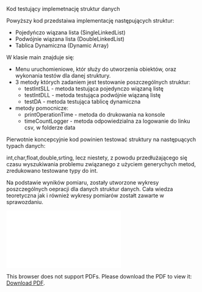 Kod testujący implemetnację struktur danych 

Powyższy kod przedstaiwa implementację następujących struktur:
- Pojedyńczo wiązana lista (SingleLinkedList)
- Podwójnie wiązana lista (DoubleLinkedList)
- Tablica Dynamiczna (Dynamic Array)

W klasie main znajduje się:

- Menu uruchomieniowe, któr służy do utworzenia obiektów, oraz wykonania testów dla danej struktury.
- 3 metody których zadaniem jest testowanie poszczególnych struktur:
    - testIntSLL - metoda testująca pojedynczo wiązaną listę
    - testIntDLL - metoda testująca podwójnie wiązaną listę
    - testDA - metoda testująca tablicę dynamiczna
- metody pomocnicze:
    - printOperationTime - metoda do drukowania na konsole
    - timeCountLogger - metoda odpowiedzialna za logowanie do linku csv, w folderze data

Pierwotnie koncepcyjnie kod powinien testować struktury na następuących typach danych:

 int,char,float,double,srting, lecz niestety, z powodu przedłużającego się czasu wyszukiwania problemu związanego z użyciem generychych metod, zredukowano testowane typy do int. 

Na podstawie wyników pomiaru, zostały utworzone wykresy poszczególnych oepracji dla danych struktur danych. Cała wiedza teoretyczna jak i również wykresy pomiarów zostałt zawarte w sprawozdaniu.


<object data="[http://yoursite.com/the.pdf](https://github.com/MichalBialek01/DataStructuresTest/blob/master/DataStructures_report.pdf)" type="application/pdf" width="700px" height="700px">
    <embed src="[http://yoursite.com/the.pdf](https://github.com/MichalBialek01/DataStructuresTest/blob/master/DataStructures_report.pdf)">
        <p>This browser does not support PDFs. Please download the PDF to view it: <a href="[http://yoursite.com/the.pdf](https://github.com/MichalBialek01/DataStructuresTest/blob/master/DataStructures_report.pdf)">Download PDF</a>.</p>
    </embed>
</object>
